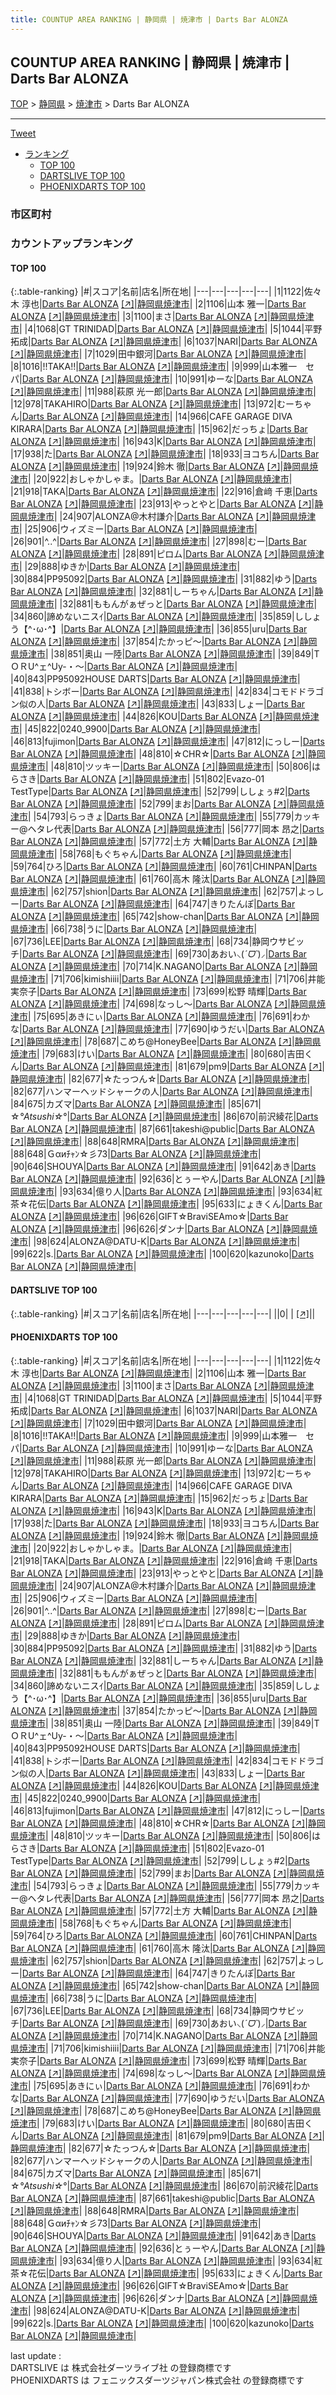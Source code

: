 ```yaml
---
title: COUNTUP AREA RANKING | 静岡県 | 焼津市 | Darts Bar ALONZA
---
```

## COUNTUP AREA RANKING | 静岡県 | 焼津市 | Darts Bar ALONZA

[TOP](/darts/rank/) > [静岡県](/darts/rank/静岡県/) > [焼津市](/darts/rank/静岡県/焼津市/) > Darts Bar ALONZA

___

<a href="https://twitter.com/share?ref_src=twsrc%5Etfw" data-text="COUNTUP AREA RANKING | 静岡県焼津市Darts Bar ALONZA" class="twitter-share-button" data-hashtags="DARTSLIVE,PHOENIXDARTS,darts,ダーツ" data-show-count="false">Tweet</a>

* [ランキング](#カウントアップランキング)
    * [TOP 100](#top-100)
    * [DARTSLIVE TOP 100](#dartslive-top-100)
    * [PHOENIXDARTS TOP 100](#phoenixdarts-top-100)

### 市区町村

<ul>

</ul>

### カウントアップランキング

#### TOP 100



{:.table-ranking}
|#|スコア|名前|店名|所在地|
|---|---|---|---|---|
|1|1122|<span class="rank-name-pd"><span class="pro-icon-pd"></span>佐々木 淳也</span>|<a href="/darts/rank/shops/9290.html">Darts Bar ALONZA</a> <a href="https://vs.phoenixdarts.com/jp/shop/shopDetailInfo/s_9290?s_seq=9290">[↗]</a>|<a href="/darts/rank/静岡県/焼津市">静岡県焼津市</a>|
|2|1106|<span class="rank-name-pd">山本 雅一</span>|<a href="/darts/rank/shops/9290.html">Darts Bar ALONZA</a> <a href="https://vs.phoenixdarts.com/jp/shop/shopDetailInfo/s_9290?s_seq=9290">[↗]</a>|<a href="/darts/rank/静岡県/焼津市">静岡県焼津市</a>|
|3|1100|<span class="rank-name-pd">まさ</span>|<a href="/darts/rank/shops/9290.html">Darts Bar ALONZA</a> <a href="https://vs.phoenixdarts.com/jp/shop/shopDetailInfo/s_9290?s_seq=9290">[↗]</a>|<a href="/darts/rank/静岡県/焼津市">静岡県焼津市</a>|
|4|1068|<span class="rank-name-pd">GT TRINIDAD</span>|<a href="/darts/rank/shops/9290.html">Darts Bar ALONZA</a> <a href="https://vs.phoenixdarts.com/jp/shop/shopDetailInfo/s_9290?s_seq=9290">[↗]</a>|<a href="/darts/rank/静岡県/焼津市">静岡県焼津市</a>|
|5|1044|<span class="rank-name-pd"><span class="pro-icon-pd"></span>平野 拓成</span>|<a href="/darts/rank/shops/9290.html">Darts Bar ALONZA</a> <a href="https://vs.phoenixdarts.com/jp/shop/shopDetailInfo/s_9290?s_seq=9290">[↗]</a>|<a href="/darts/rank/静岡県/焼津市">静岡県焼津市</a>|
|6|1037|<span class="rank-name-pd">NARI</span>|<a href="/darts/rank/shops/9290.html">Darts Bar ALONZA</a> <a href="https://vs.phoenixdarts.com/jp/shop/shopDetailInfo/s_9290?s_seq=9290">[↗]</a>|<a href="/darts/rank/静岡県/焼津市">静岡県焼津市</a>|
|7|1029|<span class="rank-name-pd">田中銀河</span>|<a href="/darts/rank/shops/9290.html">Darts Bar ALONZA</a> <a href="https://vs.phoenixdarts.com/jp/shop/shopDetailInfo/s_9290?s_seq=9290">[↗]</a>|<a href="/darts/rank/静岡県/焼津市">静岡県焼津市</a>|
|8|1016|<span class="rank-name-pd">!!TAKA!!</span>|<a href="/darts/rank/shops/9290.html">Darts Bar ALONZA</a> <a href="https://vs.phoenixdarts.com/jp/shop/shopDetailInfo/s_9290?s_seq=9290">[↗]</a>|<a href="/darts/rank/静岡県/焼津市">静岡県焼津市</a>|
|9|999|<span class="rank-name-pd">山本雅一　セパ</span>|<a href="/darts/rank/shops/9290.html">Darts Bar ALONZA</a> <a href="https://vs.phoenixdarts.com/jp/shop/shopDetailInfo/s_9290?s_seq=9290">[↗]</a>|<a href="/darts/rank/静岡県/焼津市">静岡県焼津市</a>|
|10|991|<span class="rank-name-pd">ゆーな</span>|<a href="/darts/rank/shops/9290.html">Darts Bar ALONZA</a> <a href="https://vs.phoenixdarts.com/jp/shop/shopDetailInfo/s_9290?s_seq=9290">[↗]</a>|<a href="/darts/rank/静岡県/焼津市">静岡県焼津市</a>|
|11|988|<span class="rank-name-pd"><span class="pro-icon-pd"></span>萩原 光一郎</span>|<a href="/darts/rank/shops/9290.html">Darts Bar ALONZA</a> <a href="https://vs.phoenixdarts.com/jp/shop/shopDetailInfo/s_9290?s_seq=9290">[↗]</a>|<a href="/darts/rank/静岡県/焼津市">静岡県焼津市</a>|
|12|978|<span class="rank-name-pd">TAKAHIRO</span>|<a href="/darts/rank/shops/9290.html">Darts Bar ALONZA</a> <a href="https://vs.phoenixdarts.com/jp/shop/shopDetailInfo/s_9290?s_seq=9290">[↗]</a>|<a href="/darts/rank/静岡県/焼津市">静岡県焼津市</a>|
|13|972|<span class="rank-name-pd">むーちゃん</span>|<a href="/darts/rank/shops/9290.html">Darts Bar ALONZA</a> <a href="https://vs.phoenixdarts.com/jp/shop/shopDetailInfo/s_9290?s_seq=9290">[↗]</a>|<a href="/darts/rank/静岡県/焼津市">静岡県焼津市</a>|
|14|966|<span class="rank-name-pd">CAFE GARAGE DIVA KIRARA</span>|<a href="/darts/rank/shops/9290.html">Darts Bar ALONZA</a> <a href="https://vs.phoenixdarts.com/jp/shop/shopDetailInfo/s_9290?s_seq=9290">[↗]</a>|<a href="/darts/rank/静岡県/焼津市">静岡県焼津市</a>|
|15|962|<span class="rank-name-pd">だっちょ</span>|<a href="/darts/rank/shops/9290.html">Darts Bar ALONZA</a> <a href="https://vs.phoenixdarts.com/jp/shop/shopDetailInfo/s_9290?s_seq=9290">[↗]</a>|<a href="/darts/rank/静岡県/焼津市">静岡県焼津市</a>|
|16|943|<span class="rank-name-pd">K</span>|<a href="/darts/rank/shops/9290.html">Darts Bar ALONZA</a> <a href="https://vs.phoenixdarts.com/jp/shop/shopDetailInfo/s_9290?s_seq=9290">[↗]</a>|<a href="/darts/rank/静岡県/焼津市">静岡県焼津市</a>|
|17|938|<span class="rank-name-pd">た</span>|<a href="/darts/rank/shops/9290.html">Darts Bar ALONZA</a> <a href="https://vs.phoenixdarts.com/jp/shop/shopDetailInfo/s_9290?s_seq=9290">[↗]</a>|<a href="/darts/rank/静岡県/焼津市">静岡県焼津市</a>|
|18|933|<span class="rank-name-pd">ヨコちん</span>|<a href="/darts/rank/shops/9290.html">Darts Bar ALONZA</a> <a href="https://vs.phoenixdarts.com/jp/shop/shopDetailInfo/s_9290?s_seq=9290">[↗]</a>|<a href="/darts/rank/静岡県/焼津市">静岡県焼津市</a>|
|19|924|<span class="rank-name-pd">鈴木 徹</span>|<a href="/darts/rank/shops/9290.html">Darts Bar ALONZA</a> <a href="https://vs.phoenixdarts.com/jp/shop/shopDetailInfo/s_9290?s_seq=9290">[↗]</a>|<a href="/darts/rank/静岡県/焼津市">静岡県焼津市</a>|
|20|922|<span class="rank-name-pd">おしゃかしゃま。</span>|<a href="/darts/rank/shops/9290.html">Darts Bar ALONZA</a> <a href="https://vs.phoenixdarts.com/jp/shop/shopDetailInfo/s_9290?s_seq=9290">[↗]</a>|<a href="/darts/rank/静岡県/焼津市">静岡県焼津市</a>|
|21|918|<span class="rank-name-pd">TAKA</span>|<a href="/darts/rank/shops/9290.html">Darts Bar ALONZA</a> <a href="https://vs.phoenixdarts.com/jp/shop/shopDetailInfo/s_9290?s_seq=9290">[↗]</a>|<a href="/darts/rank/静岡県/焼津市">静岡県焼津市</a>|
|22|916|<span class="rank-name-pd">倉﨑 千恵</span>|<a href="/darts/rank/shops/9290.html">Darts Bar ALONZA</a> <a href="https://vs.phoenixdarts.com/jp/shop/shopDetailInfo/s_9290?s_seq=9290">[↗]</a>|<a href="/darts/rank/静岡県/焼津市">静岡県焼津市</a>|
|23|913|<span class="rank-name-pd">やっとやと</span>|<a href="/darts/rank/shops/9290.html">Darts Bar ALONZA</a> <a href="https://vs.phoenixdarts.com/jp/shop/shopDetailInfo/s_9290?s_seq=9290">[↗]</a>|<a href="/darts/rank/静岡県/焼津市">静岡県焼津市</a>|
|24|907|<span class="rank-name-pd">ALONZA@木村謙介</span>|<a href="/darts/rank/shops/9290.html">Darts Bar ALONZA</a> <a href="https://vs.phoenixdarts.com/jp/shop/shopDetailInfo/s_9290?s_seq=9290">[↗]</a>|<a href="/darts/rank/静岡県/焼津市">静岡県焼津市</a>|
|25|906|<span class="rank-name-pd">ウィズミー</span>|<a href="/darts/rank/shops/9290.html">Darts Bar ALONZA</a> <a href="https://vs.phoenixdarts.com/jp/shop/shopDetailInfo/s_9290?s_seq=9290">[↗]</a>|<a href="/darts/rank/静岡県/焼津市">静岡県焼津市</a>|
|26|901|<span class="rank-name-pd">^..^</span>|<a href="/darts/rank/shops/9290.html">Darts Bar ALONZA</a> <a href="https://vs.phoenixdarts.com/jp/shop/shopDetailInfo/s_9290?s_seq=9290">[↗]</a>|<a href="/darts/rank/静岡県/焼津市">静岡県焼津市</a>|
|27|898|<span class="rank-name-pd">むー</span>|<a href="/darts/rank/shops/9290.html">Darts Bar ALONZA</a> <a href="https://vs.phoenixdarts.com/jp/shop/shopDetailInfo/s_9290?s_seq=9290">[↗]</a>|<a href="/darts/rank/静岡県/焼津市">静岡県焼津市</a>|
|28|891|<span class="rank-name-pd">ピロム</span>|<a href="/darts/rank/shops/9290.html">Darts Bar ALONZA</a> <a href="https://vs.phoenixdarts.com/jp/shop/shopDetailInfo/s_9290?s_seq=9290">[↗]</a>|<a href="/darts/rank/静岡県/焼津市">静岡県焼津市</a>|
|29|888|<span class="rank-name-pd">ゆきか</span>|<a href="/darts/rank/shops/9290.html">Darts Bar ALONZA</a> <a href="https://vs.phoenixdarts.com/jp/shop/shopDetailInfo/s_9290?s_seq=9290">[↗]</a>|<a href="/darts/rank/静岡県/焼津市">静岡県焼津市</a>|
|30|884|<span class="rank-name-pd">PP95092</span>|<a href="/darts/rank/shops/9290.html">Darts Bar ALONZA</a> <a href="https://vs.phoenixdarts.com/jp/shop/shopDetailInfo/s_9290?s_seq=9290">[↗]</a>|<a href="/darts/rank/静岡県/焼津市">静岡県焼津市</a>|
|31|882|<span class="rank-name-pd">ゆう</span>|<a href="/darts/rank/shops/9290.html">Darts Bar ALONZA</a> <a href="https://vs.phoenixdarts.com/jp/shop/shopDetailInfo/s_9290?s_seq=9290">[↗]</a>|<a href="/darts/rank/静岡県/焼津市">静岡県焼津市</a>|
|32|881|<span class="rank-name-pd">しーちゃん</span>|<a href="/darts/rank/shops/9290.html">Darts Bar ALONZA</a> <a href="https://vs.phoenixdarts.com/jp/shop/shopDetailInfo/s_9290?s_seq=9290">[↗]</a>|<a href="/darts/rank/静岡県/焼津市">静岡県焼津市</a>|
|32|881|<span class="rank-name-pd">ももんがぁぜっと</span>|<a href="/darts/rank/shops/9290.html">Darts Bar ALONZA</a> <a href="https://vs.phoenixdarts.com/jp/shop/shopDetailInfo/s_9290?s_seq=9290">[↗]</a>|<a href="/darts/rank/静岡県/焼津市">静岡県焼津市</a>|
|34|860|<span class="rank-name-pd">諦めないニスｲ</span>|<a href="/darts/rank/shops/9290.html">Darts Bar ALONZA</a> <a href="https://vs.phoenixdarts.com/jp/shop/shopDetailInfo/s_9290?s_seq=9290">[↗]</a>|<a href="/darts/rank/静岡県/焼津市">静岡県焼津市</a>|
|35|859|<span class="rank-name-pd">ししょう【^･ω･^】</span>|<a href="/darts/rank/shops/9290.html">Darts Bar ALONZA</a> <a href="https://vs.phoenixdarts.com/jp/shop/shopDetailInfo/s_9290?s_seq=9290">[↗]</a>|<a href="/darts/rank/静岡県/焼津市">静岡県焼津市</a>|
|36|855|<span class="rank-name-pd">uru</span>|<a href="/darts/rank/shops/9290.html">Darts Bar ALONZA</a> <a href="https://vs.phoenixdarts.com/jp/shop/shopDetailInfo/s_9290?s_seq=9290">[↗]</a>|<a href="/darts/rank/静岡県/焼津市">静岡県焼津市</a>|
|37|854|<span class="rank-name-pd">たかっピ～</span>|<a href="/darts/rank/shops/9290.html">Darts Bar ALONZA</a> <a href="https://vs.phoenixdarts.com/jp/shop/shopDetailInfo/s_9290?s_seq=9290">[↗]</a>|<a href="/darts/rank/静岡県/焼津市">静岡県焼津市</a>|
|38|851|<span class="rank-name-pd"><span class="pro-icon-pd"></span>奥山 一陸</span>|<a href="/darts/rank/shops/9290.html">Darts Bar ALONZA</a> <a href="https://vs.phoenixdarts.com/jp/shop/shopDetailInfo/s_9290?s_seq=9290">[↗]</a>|<a href="/darts/rank/静岡県/焼津市">静岡県焼津市</a>|
|39|849|<span class="rank-name-pd">TＯＲU^ェ^Uy-・〜</span>|<a href="/darts/rank/shops/9290.html">Darts Bar ALONZA</a> <a href="https://vs.phoenixdarts.com/jp/shop/shopDetailInfo/s_9290?s_seq=9290">[↗]</a>|<a href="/darts/rank/静岡県/焼津市">静岡県焼津市</a>|
|40|843|<span class="rank-name-pd">PP95092HOUSE DARTS</span>|<a href="/darts/rank/shops/9290.html">Darts Bar ALONZA</a> <a href="https://vs.phoenixdarts.com/jp/shop/shopDetailInfo/s_9290?s_seq=9290">[↗]</a>|<a href="/darts/rank/静岡県/焼津市">静岡県焼津市</a>|
|41|838|<span class="rank-name-pd">トシボー</span>|<a href="/darts/rank/shops/9290.html">Darts Bar ALONZA</a> <a href="https://vs.phoenixdarts.com/jp/shop/shopDetailInfo/s_9290?s_seq=9290">[↗]</a>|<a href="/darts/rank/静岡県/焼津市">静岡県焼津市</a>|
|42|834|<span class="rank-name-pd">コモドドラゴン似の人</span>|<a href="/darts/rank/shops/9290.html">Darts Bar ALONZA</a> <a href="https://vs.phoenixdarts.com/jp/shop/shopDetailInfo/s_9290?s_seq=9290">[↗]</a>|<a href="/darts/rank/静岡県/焼津市">静岡県焼津市</a>|
|43|833|<span class="rank-name-pd">しょー</span>|<a href="/darts/rank/shops/9290.html">Darts Bar ALONZA</a> <a href="https://vs.phoenixdarts.com/jp/shop/shopDetailInfo/s_9290?s_seq=9290">[↗]</a>|<a href="/darts/rank/静岡県/焼津市">静岡県焼津市</a>|
|44|826|<span class="rank-name-pd">KOU</span>|<a href="/darts/rank/shops/9290.html">Darts Bar ALONZA</a> <a href="https://vs.phoenixdarts.com/jp/shop/shopDetailInfo/s_9290?s_seq=9290">[↗]</a>|<a href="/darts/rank/静岡県/焼津市">静岡県焼津市</a>|
|45|822|<span class="rank-name-pd">0240_9900</span>|<a href="/darts/rank/shops/9290.html">Darts Bar ALONZA</a> <a href="https://vs.phoenixdarts.com/jp/shop/shopDetailInfo/s_9290?s_seq=9290">[↗]</a>|<a href="/darts/rank/静岡県/焼津市">静岡県焼津市</a>|
|46|813|<span class="rank-name-pd">fujimon</span>|<a href="/darts/rank/shops/9290.html">Darts Bar ALONZA</a> <a href="https://vs.phoenixdarts.com/jp/shop/shopDetailInfo/s_9290?s_seq=9290">[↗]</a>|<a href="/darts/rank/静岡県/焼津市">静岡県焼津市</a>|
|47|812|<span class="rank-name-pd">にっしー</span>|<a href="/darts/rank/shops/9290.html">Darts Bar ALONZA</a> <a href="https://vs.phoenixdarts.com/jp/shop/shopDetailInfo/s_9290?s_seq=9290">[↗]</a>|<a href="/darts/rank/静岡県/焼津市">静岡県焼津市</a>|
|48|810|<span class="rank-name-pd">☆CHR☆</span>|<a href="/darts/rank/shops/9290.html">Darts Bar ALONZA</a> <a href="https://vs.phoenixdarts.com/jp/shop/shopDetailInfo/s_9290?s_seq=9290">[↗]</a>|<a href="/darts/rank/静岡県/焼津市">静岡県焼津市</a>|
|48|810|<span class="rank-name-pd">ツッキー</span>|<a href="/darts/rank/shops/9290.html">Darts Bar ALONZA</a> <a href="https://vs.phoenixdarts.com/jp/shop/shopDetailInfo/s_9290?s_seq=9290">[↗]</a>|<a href="/darts/rank/静岡県/焼津市">静岡県焼津市</a>|
|50|806|<span class="rank-name-pd">はらさき</span>|<a href="/darts/rank/shops/9290.html">Darts Bar ALONZA</a> <a href="https://vs.phoenixdarts.com/jp/shop/shopDetailInfo/s_9290?s_seq=9290">[↗]</a>|<a href="/darts/rank/静岡県/焼津市">静岡県焼津市</a>|
|51|802|<span class="rank-name-pd">Evazo-01 TestType</span>|<a href="/darts/rank/shops/9290.html">Darts Bar ALONZA</a> <a href="https://vs.phoenixdarts.com/jp/shop/shopDetailInfo/s_9290?s_seq=9290">[↗]</a>|<a href="/darts/rank/静岡県/焼津市">静岡県焼津市</a>|
|52|799|<span class="rank-name-pd">ししょぅ#2</span>|<a href="/darts/rank/shops/9290.html">Darts Bar ALONZA</a> <a href="https://vs.phoenixdarts.com/jp/shop/shopDetailInfo/s_9290?s_seq=9290">[↗]</a>|<a href="/darts/rank/静岡県/焼津市">静岡県焼津市</a>|
|52|799|<span class="rank-name-pd">まお</span>|<a href="/darts/rank/shops/9290.html">Darts Bar ALONZA</a> <a href="https://vs.phoenixdarts.com/jp/shop/shopDetailInfo/s_9290?s_seq=9290">[↗]</a>|<a href="/darts/rank/静岡県/焼津市">静岡県焼津市</a>|
|54|793|<span class="rank-name-pd">らっきょ</span>|<a href="/darts/rank/shops/9290.html">Darts Bar ALONZA</a> <a href="https://vs.phoenixdarts.com/jp/shop/shopDetailInfo/s_9290?s_seq=9290">[↗]</a>|<a href="/darts/rank/静岡県/焼津市">静岡県焼津市</a>|
|55|779|<span class="rank-name-pd">カッキー@ヘタレ代表</span>|<a href="/darts/rank/shops/9290.html">Darts Bar ALONZA</a> <a href="https://vs.phoenixdarts.com/jp/shop/shopDetailInfo/s_9290?s_seq=9290">[↗]</a>|<a href="/darts/rank/静岡県/焼津市">静岡県焼津市</a>|
|56|777|<span class="rank-name-pd">岡本 昂之</span>|<a href="/darts/rank/shops/9290.html">Darts Bar ALONZA</a> <a href="https://vs.phoenixdarts.com/jp/shop/shopDetailInfo/s_9290?s_seq=9290">[↗]</a>|<a href="/darts/rank/静岡県/焼津市">静岡県焼津市</a>|
|57|772|<span class="rank-name-pd"><span class="pro-icon-pd"></span>土方 大輔</span>|<a href="/darts/rank/shops/9290.html">Darts Bar ALONZA</a> <a href="https://vs.phoenixdarts.com/jp/shop/shopDetailInfo/s_9290?s_seq=9290">[↗]</a>|<a href="/darts/rank/静岡県/焼津市">静岡県焼津市</a>|
|58|768|<span class="rank-name-pd">もぐちゃん</span>|<a href="/darts/rank/shops/9290.html">Darts Bar ALONZA</a> <a href="https://vs.phoenixdarts.com/jp/shop/shopDetailInfo/s_9290?s_seq=9290">[↗]</a>|<a href="/darts/rank/静岡県/焼津市">静岡県焼津市</a>|
|59|764|<span class="rank-name-pd">ひろ</span>|<a href="/darts/rank/shops/9290.html">Darts Bar ALONZA</a> <a href="https://vs.phoenixdarts.com/jp/shop/shopDetailInfo/s_9290?s_seq=9290">[↗]</a>|<a href="/darts/rank/静岡県/焼津市">静岡県焼津市</a>|
|60|761|<span class="rank-name-pd">CHINPAN</span>|<a href="/darts/rank/shops/9290.html">Darts Bar ALONZA</a> <a href="https://vs.phoenixdarts.com/jp/shop/shopDetailInfo/s_9290?s_seq=9290">[↗]</a>|<a href="/darts/rank/静岡県/焼津市">静岡県焼津市</a>|
|61|760|<span class="rank-name-pd"><span class="pro-icon-pd"></span>高木 隆汰</span>|<a href="/darts/rank/shops/9290.html">Darts Bar ALONZA</a> <a href="https://vs.phoenixdarts.com/jp/shop/shopDetailInfo/s_9290?s_seq=9290">[↗]</a>|<a href="/darts/rank/静岡県/焼津市">静岡県焼津市</a>|
|62|757|<span class="rank-name-pd">shion</span>|<a href="/darts/rank/shops/9290.html">Darts Bar ALONZA</a> <a href="https://vs.phoenixdarts.com/jp/shop/shopDetailInfo/s_9290?s_seq=9290">[↗]</a>|<a href="/darts/rank/静岡県/焼津市">静岡県焼津市</a>|
|62|757|<span class="rank-name-pd">よっしー</span>|<a href="/darts/rank/shops/9290.html">Darts Bar ALONZA</a> <a href="https://vs.phoenixdarts.com/jp/shop/shopDetailInfo/s_9290?s_seq=9290">[↗]</a>|<a href="/darts/rank/静岡県/焼津市">静岡県焼津市</a>|
|64|747|<span class="rank-name-pd">きりたんぽ</span>|<a href="/darts/rank/shops/9290.html">Darts Bar ALONZA</a> <a href="https://vs.phoenixdarts.com/jp/shop/shopDetailInfo/s_9290?s_seq=9290">[↗]</a>|<a href="/darts/rank/静岡県/焼津市">静岡県焼津市</a>|
|65|742|<span class="rank-name-pd">show-chan</span>|<a href="/darts/rank/shops/9290.html">Darts Bar ALONZA</a> <a href="https://vs.phoenixdarts.com/jp/shop/shopDetailInfo/s_9290?s_seq=9290">[↗]</a>|<a href="/darts/rank/静岡県/焼津市">静岡県焼津市</a>|
|66|738|<span class="rank-name-pd">うに</span>|<a href="/darts/rank/shops/9290.html">Darts Bar ALONZA</a> <a href="https://vs.phoenixdarts.com/jp/shop/shopDetailInfo/s_9290?s_seq=9290">[↗]</a>|<a href="/darts/rank/静岡県/焼津市">静岡県焼津市</a>|
|67|736|<span class="rank-name-pd">LEE</span>|<a href="/darts/rank/shops/9290.html">Darts Bar ALONZA</a> <a href="https://vs.phoenixdarts.com/jp/shop/shopDetailInfo/s_9290?s_seq=9290">[↗]</a>|<a href="/darts/rank/静岡県/焼津市">静岡県焼津市</a>|
|68|734|<span class="rank-name-pd">静岡ウサビッチ</span>|<a href="/darts/rank/shops/9290.html">Darts Bar ALONZA</a> <a href="https://vs.phoenixdarts.com/jp/shop/shopDetailInfo/s_9290?s_seq=9290">[↗]</a>|<a href="/darts/rank/静岡県/焼津市">静岡県焼津市</a>|
|69|730|<span class="rank-name-pd">あおい⸜(*ˊᗜˋ*)⸝</span>|<a href="/darts/rank/shops/9290.html">Darts Bar ALONZA</a> <a href="https://vs.phoenixdarts.com/jp/shop/shopDetailInfo/s_9290?s_seq=9290">[↗]</a>|<a href="/darts/rank/静岡県/焼津市">静岡県焼津市</a>|
|70|714|<span class="rank-name-pd">K.NAGANO</span>|<a href="/darts/rank/shops/9290.html">Darts Bar ALONZA</a> <a href="https://vs.phoenixdarts.com/jp/shop/shopDetailInfo/s_9290?s_seq=9290">[↗]</a>|<a href="/darts/rank/静岡県/焼津市">静岡県焼津市</a>|
|71|706|<span class="rank-name-pd">kimishiiii</span>|<a href="/darts/rank/shops/9290.html">Darts Bar ALONZA</a> <a href="https://vs.phoenixdarts.com/jp/shop/shopDetailInfo/s_9290?s_seq=9290">[↗]</a>|<a href="/darts/rank/静岡県/焼津市">静岡県焼津市</a>|
|71|706|<span class="rank-name-pd">井能 実奈子</span>|<a href="/darts/rank/shops/9290.html">Darts Bar ALONZA</a> <a href="https://vs.phoenixdarts.com/jp/shop/shopDetailInfo/s_9290?s_seq=9290">[↗]</a>|<a href="/darts/rank/静岡県/焼津市">静岡県焼津市</a>|
|73|699|<span class="rank-name-pd">松野 晴輝</span>|<a href="/darts/rank/shops/9290.html">Darts Bar ALONZA</a> <a href="https://vs.phoenixdarts.com/jp/shop/shopDetailInfo/s_9290?s_seq=9290">[↗]</a>|<a href="/darts/rank/静岡県/焼津市">静岡県焼津市</a>|
|74|698|<span class="rank-name-pd">なっし～</span>|<a href="/darts/rank/shops/9290.html">Darts Bar ALONZA</a> <a href="https://vs.phoenixdarts.com/jp/shop/shopDetailInfo/s_9290?s_seq=9290">[↗]</a>|<a href="/darts/rank/静岡県/焼津市">静岡県焼津市</a>|
|75|695|<span class="rank-name-pd">あきにぃ</span>|<a href="/darts/rank/shops/9290.html">Darts Bar ALONZA</a> <a href="https://vs.phoenixdarts.com/jp/shop/shopDetailInfo/s_9290?s_seq=9290">[↗]</a>|<a href="/darts/rank/静岡県/焼津市">静岡県焼津市</a>|
|76|691|<span class="rank-name-pd">わかな</span>|<a href="/darts/rank/shops/9290.html">Darts Bar ALONZA</a> <a href="https://vs.phoenixdarts.com/jp/shop/shopDetailInfo/s_9290?s_seq=9290">[↗]</a>|<a href="/darts/rank/静岡県/焼津市">静岡県焼津市</a>|
|77|690|<span class="rank-name-pd">ゆうだい</span>|<a href="/darts/rank/shops/9290.html">Darts Bar ALONZA</a> <a href="https://vs.phoenixdarts.com/jp/shop/shopDetailInfo/s_9290?s_seq=9290">[↗]</a>|<a href="/darts/rank/静岡県/焼津市">静岡県焼津市</a>|
|78|687|<span class="rank-name-pd">こめち@HoneyBee</span>|<a href="/darts/rank/shops/9290.html">Darts Bar ALONZA</a> <a href="https://vs.phoenixdarts.com/jp/shop/shopDetailInfo/s_9290?s_seq=9290">[↗]</a>|<a href="/darts/rank/静岡県/焼津市">静岡県焼津市</a>|
|79|683|<span class="rank-name-pd">けい</span>|<a href="/darts/rank/shops/9290.html">Darts Bar ALONZA</a> <a href="https://vs.phoenixdarts.com/jp/shop/shopDetailInfo/s_9290?s_seq=9290">[↗]</a>|<a href="/darts/rank/静岡県/焼津市">静岡県焼津市</a>|
|80|680|<span class="rank-name-pd">吉田くん</span>|<a href="/darts/rank/shops/9290.html">Darts Bar ALONZA</a> <a href="https://vs.phoenixdarts.com/jp/shop/shopDetailInfo/s_9290?s_seq=9290">[↗]</a>|<a href="/darts/rank/静岡県/焼津市">静岡県焼津市</a>|
|81|679|<span class="rank-name-pd">pm9</span>|<a href="/darts/rank/shops/9290.html">Darts Bar ALONZA</a> <a href="https://vs.phoenixdarts.com/jp/shop/shopDetailInfo/s_9290?s_seq=9290">[↗]</a>|<a href="/darts/rank/静岡県/焼津市">静岡県焼津市</a>|
|82|677|<span class="rank-name-pd">☆たっつん☆</span>|<a href="/darts/rank/shops/9290.html">Darts Bar ALONZA</a> <a href="https://vs.phoenixdarts.com/jp/shop/shopDetailInfo/s_9290?s_seq=9290">[↗]</a>|<a href="/darts/rank/静岡県/焼津市">静岡県焼津市</a>|
|82|677|<span class="rank-name-pd">ハンマーヘッドシャークの人</span>|<a href="/darts/rank/shops/9290.html">Darts Bar ALONZA</a> <a href="https://vs.phoenixdarts.com/jp/shop/shopDetailInfo/s_9290?s_seq=9290">[↗]</a>|<a href="/darts/rank/静岡県/焼津市">静岡県焼津市</a>|
|84|675|<span class="rank-name-pd">カズマ</span>|<a href="/darts/rank/shops/9290.html">Darts Bar ALONZA</a> <a href="https://vs.phoenixdarts.com/jp/shop/shopDetailInfo/s_9290?s_seq=9290">[↗]</a>|<a href="/darts/rank/静岡県/焼津市">静岡県焼津市</a>|
|85|671|<span class="rank-name-pd">☆*°Atsushi☆*°</span>|<a href="/darts/rank/shops/9290.html">Darts Bar ALONZA</a> <a href="https://vs.phoenixdarts.com/jp/shop/shopDetailInfo/s_9290?s_seq=9290">[↗]</a>|<a href="/darts/rank/静岡県/焼津市">静岡県焼津市</a>|
|86|670|<span class="rank-name-pd">前沢綾花</span>|<a href="/darts/rank/shops/9290.html">Darts Bar ALONZA</a> <a href="https://vs.phoenixdarts.com/jp/shop/shopDetailInfo/s_9290?s_seq=9290">[↗]</a>|<a href="/darts/rank/静岡県/焼津市">静岡県焼津市</a>|
|87|661|<span class="rank-name-pd">takeshi@public</span>|<a href="/darts/rank/shops/9290.html">Darts Bar ALONZA</a> <a href="https://vs.phoenixdarts.com/jp/shop/shopDetailInfo/s_9290?s_seq=9290">[↗]</a>|<a href="/darts/rank/静岡県/焼津市">静岡県焼津市</a>|
|88|648|<span class="rank-name-pd">RMRA</span>|<a href="/darts/rank/shops/9290.html">Darts Bar ALONZA</a> <a href="https://vs.phoenixdarts.com/jp/shop/shopDetailInfo/s_9290?s_seq=9290">[↗]</a>|<a href="/darts/rank/静岡県/焼津市">静岡県焼津市</a>|
|88|648|<span class="rank-name-pd">Ｇαиﾁｬﾝ☆彡73</span>|<a href="/darts/rank/shops/9290.html">Darts Bar ALONZA</a> <a href="https://vs.phoenixdarts.com/jp/shop/shopDetailInfo/s_9290?s_seq=9290">[↗]</a>|<a href="/darts/rank/静岡県/焼津市">静岡県焼津市</a>|
|90|646|<span class="rank-name-pd">SHOUYA</span>|<a href="/darts/rank/shops/9290.html">Darts Bar ALONZA</a> <a href="https://vs.phoenixdarts.com/jp/shop/shopDetailInfo/s_9290?s_seq=9290">[↗]</a>|<a href="/darts/rank/静岡県/焼津市">静岡県焼津市</a>|
|91|642|<span class="rank-name-pd">あき</span>|<a href="/darts/rank/shops/9290.html">Darts Bar ALONZA</a> <a href="https://vs.phoenixdarts.com/jp/shop/shopDetailInfo/s_9290?s_seq=9290">[↗]</a>|<a href="/darts/rank/静岡県/焼津市">静岡県焼津市</a>|
|92|636|<span class="rank-name-pd">とぅーやん</span>|<a href="/darts/rank/shops/9290.html">Darts Bar ALONZA</a> <a href="https://vs.phoenixdarts.com/jp/shop/shopDetailInfo/s_9290?s_seq=9290">[↗]</a>|<a href="/darts/rank/静岡県/焼津市">静岡県焼津市</a>|
|93|634|<span class="rank-name-pd">億り人</span>|<a href="/darts/rank/shops/9290.html">Darts Bar ALONZA</a> <a href="https://vs.phoenixdarts.com/jp/shop/shopDetailInfo/s_9290?s_seq=9290">[↗]</a>|<a href="/darts/rank/静岡県/焼津市">静岡県焼津市</a>|
|93|634|<span class="rank-name-pd">紅茶☆花伝</span>|<a href="/darts/rank/shops/9290.html">Darts Bar ALONZA</a> <a href="https://vs.phoenixdarts.com/jp/shop/shopDetailInfo/s_9290?s_seq=9290">[↗]</a>|<a href="/darts/rank/静岡県/焼津市">静岡県焼津市</a>|
|95|633|<span class="rank-name-pd">にょきくん</span>|<a href="/darts/rank/shops/9290.html">Darts Bar ALONZA</a> <a href="https://vs.phoenixdarts.com/jp/shop/shopDetailInfo/s_9290?s_seq=9290">[↗]</a>|<a href="/darts/rank/静岡県/焼津市">静岡県焼津市</a>|
|96|626|<span class="rank-name-pd">GIFT☆BraviSEAmo☆</span>|<a href="/darts/rank/shops/9290.html">Darts Bar ALONZA</a> <a href="https://vs.phoenixdarts.com/jp/shop/shopDetailInfo/s_9290?s_seq=9290">[↗]</a>|<a href="/darts/rank/静岡県/焼津市">静岡県焼津市</a>|
|96|626|<span class="rank-name-pd">ダンナ</span>|<a href="/darts/rank/shops/9290.html">Darts Bar ALONZA</a> <a href="https://vs.phoenixdarts.com/jp/shop/shopDetailInfo/s_9290?s_seq=9290">[↗]</a>|<a href="/darts/rank/静岡県/焼津市">静岡県焼津市</a>|
|98|624|<span class="rank-name-pd">ALONZA@DATU-K</span>|<a href="/darts/rank/shops/9290.html">Darts Bar ALONZA</a> <a href="https://vs.phoenixdarts.com/jp/shop/shopDetailInfo/s_9290?s_seq=9290">[↗]</a>|<a href="/darts/rank/静岡県/焼津市">静岡県焼津市</a>|
|99|622|<span class="rank-name-pd">s.</span>|<a href="/darts/rank/shops/9290.html">Darts Bar ALONZA</a> <a href="https://vs.phoenixdarts.com/jp/shop/shopDetailInfo/s_9290?s_seq=9290">[↗]</a>|<a href="/darts/rank/静岡県/焼津市">静岡県焼津市</a>|
|100|620|<span class="rank-name-pd">kazunoko</span>|<a href="/darts/rank/shops/9290.html">Darts Bar ALONZA</a> <a href="https://vs.phoenixdarts.com/jp/shop/shopDetailInfo/s_9290?s_seq=9290">[↗]</a>|<a href="/darts/rank/静岡県/焼津市">静岡県焼津市</a>|


#### DARTSLIVE TOP 100



{:.table-ranking}
|#|スコア|名前|店名|所在地|
|---|---|---|---|---|
||0|<span class="rank-name-dl"> </span>|<a href="/darts/rank/shops/.html"></a> <a href="">[↗]</a>|<a href="/darts/rank//"></a>|


#### PHOENIXDARTS TOP 100



{:.table-ranking}
|#|スコア|名前|店名|所在地|
|---|---|---|---|---|
|1|1122|<span class="rank-name-pd"><span class="pro-icon-pd"></span>佐々木 淳也</span>|<a href="/darts/rank/shops/9290.html">Darts Bar ALONZA</a> <a href="https://vs.phoenixdarts.com/jp/shop/shopDetailInfo/s_9290?s_seq=9290">[↗]</a>|<a href="/darts/rank/静岡県/焼津市">静岡県焼津市</a>|
|2|1106|<span class="rank-name-pd">山本 雅一</span>|<a href="/darts/rank/shops/9290.html">Darts Bar ALONZA</a> <a href="https://vs.phoenixdarts.com/jp/shop/shopDetailInfo/s_9290?s_seq=9290">[↗]</a>|<a href="/darts/rank/静岡県/焼津市">静岡県焼津市</a>|
|3|1100|<span class="rank-name-pd">まさ</span>|<a href="/darts/rank/shops/9290.html">Darts Bar ALONZA</a> <a href="https://vs.phoenixdarts.com/jp/shop/shopDetailInfo/s_9290?s_seq=9290">[↗]</a>|<a href="/darts/rank/静岡県/焼津市">静岡県焼津市</a>|
|4|1068|<span class="rank-name-pd">GT TRINIDAD</span>|<a href="/darts/rank/shops/9290.html">Darts Bar ALONZA</a> <a href="https://vs.phoenixdarts.com/jp/shop/shopDetailInfo/s_9290?s_seq=9290">[↗]</a>|<a href="/darts/rank/静岡県/焼津市">静岡県焼津市</a>|
|5|1044|<span class="rank-name-pd"><span class="pro-icon-pd"></span>平野 拓成</span>|<a href="/darts/rank/shops/9290.html">Darts Bar ALONZA</a> <a href="https://vs.phoenixdarts.com/jp/shop/shopDetailInfo/s_9290?s_seq=9290">[↗]</a>|<a href="/darts/rank/静岡県/焼津市">静岡県焼津市</a>|
|6|1037|<span class="rank-name-pd">NARI</span>|<a href="/darts/rank/shops/9290.html">Darts Bar ALONZA</a> <a href="https://vs.phoenixdarts.com/jp/shop/shopDetailInfo/s_9290?s_seq=9290">[↗]</a>|<a href="/darts/rank/静岡県/焼津市">静岡県焼津市</a>|
|7|1029|<span class="rank-name-pd">田中銀河</span>|<a href="/darts/rank/shops/9290.html">Darts Bar ALONZA</a> <a href="https://vs.phoenixdarts.com/jp/shop/shopDetailInfo/s_9290?s_seq=9290">[↗]</a>|<a href="/darts/rank/静岡県/焼津市">静岡県焼津市</a>|
|8|1016|<span class="rank-name-pd">!!TAKA!!</span>|<a href="/darts/rank/shops/9290.html">Darts Bar ALONZA</a> <a href="https://vs.phoenixdarts.com/jp/shop/shopDetailInfo/s_9290?s_seq=9290">[↗]</a>|<a href="/darts/rank/静岡県/焼津市">静岡県焼津市</a>|
|9|999|<span class="rank-name-pd">山本雅一　セパ</span>|<a href="/darts/rank/shops/9290.html">Darts Bar ALONZA</a> <a href="https://vs.phoenixdarts.com/jp/shop/shopDetailInfo/s_9290?s_seq=9290">[↗]</a>|<a href="/darts/rank/静岡県/焼津市">静岡県焼津市</a>|
|10|991|<span class="rank-name-pd">ゆーな</span>|<a href="/darts/rank/shops/9290.html">Darts Bar ALONZA</a> <a href="https://vs.phoenixdarts.com/jp/shop/shopDetailInfo/s_9290?s_seq=9290">[↗]</a>|<a href="/darts/rank/静岡県/焼津市">静岡県焼津市</a>|
|11|988|<span class="rank-name-pd"><span class="pro-icon-pd"></span>萩原 光一郎</span>|<a href="/darts/rank/shops/9290.html">Darts Bar ALONZA</a> <a href="https://vs.phoenixdarts.com/jp/shop/shopDetailInfo/s_9290?s_seq=9290">[↗]</a>|<a href="/darts/rank/静岡県/焼津市">静岡県焼津市</a>|
|12|978|<span class="rank-name-pd">TAKAHIRO</span>|<a href="/darts/rank/shops/9290.html">Darts Bar ALONZA</a> <a href="https://vs.phoenixdarts.com/jp/shop/shopDetailInfo/s_9290?s_seq=9290">[↗]</a>|<a href="/darts/rank/静岡県/焼津市">静岡県焼津市</a>|
|13|972|<span class="rank-name-pd">むーちゃん</span>|<a href="/darts/rank/shops/9290.html">Darts Bar ALONZA</a> <a href="https://vs.phoenixdarts.com/jp/shop/shopDetailInfo/s_9290?s_seq=9290">[↗]</a>|<a href="/darts/rank/静岡県/焼津市">静岡県焼津市</a>|
|14|966|<span class="rank-name-pd">CAFE GARAGE DIVA KIRARA</span>|<a href="/darts/rank/shops/9290.html">Darts Bar ALONZA</a> <a href="https://vs.phoenixdarts.com/jp/shop/shopDetailInfo/s_9290?s_seq=9290">[↗]</a>|<a href="/darts/rank/静岡県/焼津市">静岡県焼津市</a>|
|15|962|<span class="rank-name-pd">だっちょ</span>|<a href="/darts/rank/shops/9290.html">Darts Bar ALONZA</a> <a href="https://vs.phoenixdarts.com/jp/shop/shopDetailInfo/s_9290?s_seq=9290">[↗]</a>|<a href="/darts/rank/静岡県/焼津市">静岡県焼津市</a>|
|16|943|<span class="rank-name-pd">K</span>|<a href="/darts/rank/shops/9290.html">Darts Bar ALONZA</a> <a href="https://vs.phoenixdarts.com/jp/shop/shopDetailInfo/s_9290?s_seq=9290">[↗]</a>|<a href="/darts/rank/静岡県/焼津市">静岡県焼津市</a>|
|17|938|<span class="rank-name-pd">た</span>|<a href="/darts/rank/shops/9290.html">Darts Bar ALONZA</a> <a href="https://vs.phoenixdarts.com/jp/shop/shopDetailInfo/s_9290?s_seq=9290">[↗]</a>|<a href="/darts/rank/静岡県/焼津市">静岡県焼津市</a>|
|18|933|<span class="rank-name-pd">ヨコちん</span>|<a href="/darts/rank/shops/9290.html">Darts Bar ALONZA</a> <a href="https://vs.phoenixdarts.com/jp/shop/shopDetailInfo/s_9290?s_seq=9290">[↗]</a>|<a href="/darts/rank/静岡県/焼津市">静岡県焼津市</a>|
|19|924|<span class="rank-name-pd">鈴木 徹</span>|<a href="/darts/rank/shops/9290.html">Darts Bar ALONZA</a> <a href="https://vs.phoenixdarts.com/jp/shop/shopDetailInfo/s_9290?s_seq=9290">[↗]</a>|<a href="/darts/rank/静岡県/焼津市">静岡県焼津市</a>|
|20|922|<span class="rank-name-pd">おしゃかしゃま。</span>|<a href="/darts/rank/shops/9290.html">Darts Bar ALONZA</a> <a href="https://vs.phoenixdarts.com/jp/shop/shopDetailInfo/s_9290?s_seq=9290">[↗]</a>|<a href="/darts/rank/静岡県/焼津市">静岡県焼津市</a>|
|21|918|<span class="rank-name-pd">TAKA</span>|<a href="/darts/rank/shops/9290.html">Darts Bar ALONZA</a> <a href="https://vs.phoenixdarts.com/jp/shop/shopDetailInfo/s_9290?s_seq=9290">[↗]</a>|<a href="/darts/rank/静岡県/焼津市">静岡県焼津市</a>|
|22|916|<span class="rank-name-pd">倉﨑 千恵</span>|<a href="/darts/rank/shops/9290.html">Darts Bar ALONZA</a> <a href="https://vs.phoenixdarts.com/jp/shop/shopDetailInfo/s_9290?s_seq=9290">[↗]</a>|<a href="/darts/rank/静岡県/焼津市">静岡県焼津市</a>|
|23|913|<span class="rank-name-pd">やっとやと</span>|<a href="/darts/rank/shops/9290.html">Darts Bar ALONZA</a> <a href="https://vs.phoenixdarts.com/jp/shop/shopDetailInfo/s_9290?s_seq=9290">[↗]</a>|<a href="/darts/rank/静岡県/焼津市">静岡県焼津市</a>|
|24|907|<span class="rank-name-pd">ALONZA@木村謙介</span>|<a href="/darts/rank/shops/9290.html">Darts Bar ALONZA</a> <a href="https://vs.phoenixdarts.com/jp/shop/shopDetailInfo/s_9290?s_seq=9290">[↗]</a>|<a href="/darts/rank/静岡県/焼津市">静岡県焼津市</a>|
|25|906|<span class="rank-name-pd">ウィズミー</span>|<a href="/darts/rank/shops/9290.html">Darts Bar ALONZA</a> <a href="https://vs.phoenixdarts.com/jp/shop/shopDetailInfo/s_9290?s_seq=9290">[↗]</a>|<a href="/darts/rank/静岡県/焼津市">静岡県焼津市</a>|
|26|901|<span class="rank-name-pd">^..^</span>|<a href="/darts/rank/shops/9290.html">Darts Bar ALONZA</a> <a href="https://vs.phoenixdarts.com/jp/shop/shopDetailInfo/s_9290?s_seq=9290">[↗]</a>|<a href="/darts/rank/静岡県/焼津市">静岡県焼津市</a>|
|27|898|<span class="rank-name-pd">むー</span>|<a href="/darts/rank/shops/9290.html">Darts Bar ALONZA</a> <a href="https://vs.phoenixdarts.com/jp/shop/shopDetailInfo/s_9290?s_seq=9290">[↗]</a>|<a href="/darts/rank/静岡県/焼津市">静岡県焼津市</a>|
|28|891|<span class="rank-name-pd">ピロム</span>|<a href="/darts/rank/shops/9290.html">Darts Bar ALONZA</a> <a href="https://vs.phoenixdarts.com/jp/shop/shopDetailInfo/s_9290?s_seq=9290">[↗]</a>|<a href="/darts/rank/静岡県/焼津市">静岡県焼津市</a>|
|29|888|<span class="rank-name-pd">ゆきか</span>|<a href="/darts/rank/shops/9290.html">Darts Bar ALONZA</a> <a href="https://vs.phoenixdarts.com/jp/shop/shopDetailInfo/s_9290?s_seq=9290">[↗]</a>|<a href="/darts/rank/静岡県/焼津市">静岡県焼津市</a>|
|30|884|<span class="rank-name-pd">PP95092</span>|<a href="/darts/rank/shops/9290.html">Darts Bar ALONZA</a> <a href="https://vs.phoenixdarts.com/jp/shop/shopDetailInfo/s_9290?s_seq=9290">[↗]</a>|<a href="/darts/rank/静岡県/焼津市">静岡県焼津市</a>|
|31|882|<span class="rank-name-pd">ゆう</span>|<a href="/darts/rank/shops/9290.html">Darts Bar ALONZA</a> <a href="https://vs.phoenixdarts.com/jp/shop/shopDetailInfo/s_9290?s_seq=9290">[↗]</a>|<a href="/darts/rank/静岡県/焼津市">静岡県焼津市</a>|
|32|881|<span class="rank-name-pd">しーちゃん</span>|<a href="/darts/rank/shops/9290.html">Darts Bar ALONZA</a> <a href="https://vs.phoenixdarts.com/jp/shop/shopDetailInfo/s_9290?s_seq=9290">[↗]</a>|<a href="/darts/rank/静岡県/焼津市">静岡県焼津市</a>|
|32|881|<span class="rank-name-pd">ももんがぁぜっと</span>|<a href="/darts/rank/shops/9290.html">Darts Bar ALONZA</a> <a href="https://vs.phoenixdarts.com/jp/shop/shopDetailInfo/s_9290?s_seq=9290">[↗]</a>|<a href="/darts/rank/静岡県/焼津市">静岡県焼津市</a>|
|34|860|<span class="rank-name-pd">諦めないニスｲ</span>|<a href="/darts/rank/shops/9290.html">Darts Bar ALONZA</a> <a href="https://vs.phoenixdarts.com/jp/shop/shopDetailInfo/s_9290?s_seq=9290">[↗]</a>|<a href="/darts/rank/静岡県/焼津市">静岡県焼津市</a>|
|35|859|<span class="rank-name-pd">ししょう【^･ω･^】</span>|<a href="/darts/rank/shops/9290.html">Darts Bar ALONZA</a> <a href="https://vs.phoenixdarts.com/jp/shop/shopDetailInfo/s_9290?s_seq=9290">[↗]</a>|<a href="/darts/rank/静岡県/焼津市">静岡県焼津市</a>|
|36|855|<span class="rank-name-pd">uru</span>|<a href="/darts/rank/shops/9290.html">Darts Bar ALONZA</a> <a href="https://vs.phoenixdarts.com/jp/shop/shopDetailInfo/s_9290?s_seq=9290">[↗]</a>|<a href="/darts/rank/静岡県/焼津市">静岡県焼津市</a>|
|37|854|<span class="rank-name-pd">たかっピ～</span>|<a href="/darts/rank/shops/9290.html">Darts Bar ALONZA</a> <a href="https://vs.phoenixdarts.com/jp/shop/shopDetailInfo/s_9290?s_seq=9290">[↗]</a>|<a href="/darts/rank/静岡県/焼津市">静岡県焼津市</a>|
|38|851|<span class="rank-name-pd"><span class="pro-icon-pd"></span>奥山 一陸</span>|<a href="/darts/rank/shops/9290.html">Darts Bar ALONZA</a> <a href="https://vs.phoenixdarts.com/jp/shop/shopDetailInfo/s_9290?s_seq=9290">[↗]</a>|<a href="/darts/rank/静岡県/焼津市">静岡県焼津市</a>|
|39|849|<span class="rank-name-pd">TＯＲU^ェ^Uy-・〜</span>|<a href="/darts/rank/shops/9290.html">Darts Bar ALONZA</a> <a href="https://vs.phoenixdarts.com/jp/shop/shopDetailInfo/s_9290?s_seq=9290">[↗]</a>|<a href="/darts/rank/静岡県/焼津市">静岡県焼津市</a>|
|40|843|<span class="rank-name-pd">PP95092HOUSE DARTS</span>|<a href="/darts/rank/shops/9290.html">Darts Bar ALONZA</a> <a href="https://vs.phoenixdarts.com/jp/shop/shopDetailInfo/s_9290?s_seq=9290">[↗]</a>|<a href="/darts/rank/静岡県/焼津市">静岡県焼津市</a>|
|41|838|<span class="rank-name-pd">トシボー</span>|<a href="/darts/rank/shops/9290.html">Darts Bar ALONZA</a> <a href="https://vs.phoenixdarts.com/jp/shop/shopDetailInfo/s_9290?s_seq=9290">[↗]</a>|<a href="/darts/rank/静岡県/焼津市">静岡県焼津市</a>|
|42|834|<span class="rank-name-pd">コモドドラゴン似の人</span>|<a href="/darts/rank/shops/9290.html">Darts Bar ALONZA</a> <a href="https://vs.phoenixdarts.com/jp/shop/shopDetailInfo/s_9290?s_seq=9290">[↗]</a>|<a href="/darts/rank/静岡県/焼津市">静岡県焼津市</a>|
|43|833|<span class="rank-name-pd">しょー</span>|<a href="/darts/rank/shops/9290.html">Darts Bar ALONZA</a> <a href="https://vs.phoenixdarts.com/jp/shop/shopDetailInfo/s_9290?s_seq=9290">[↗]</a>|<a href="/darts/rank/静岡県/焼津市">静岡県焼津市</a>|
|44|826|<span class="rank-name-pd">KOU</span>|<a href="/darts/rank/shops/9290.html">Darts Bar ALONZA</a> <a href="https://vs.phoenixdarts.com/jp/shop/shopDetailInfo/s_9290?s_seq=9290">[↗]</a>|<a href="/darts/rank/静岡県/焼津市">静岡県焼津市</a>|
|45|822|<span class="rank-name-pd">0240_9900</span>|<a href="/darts/rank/shops/9290.html">Darts Bar ALONZA</a> <a href="https://vs.phoenixdarts.com/jp/shop/shopDetailInfo/s_9290?s_seq=9290">[↗]</a>|<a href="/darts/rank/静岡県/焼津市">静岡県焼津市</a>|
|46|813|<span class="rank-name-pd">fujimon</span>|<a href="/darts/rank/shops/9290.html">Darts Bar ALONZA</a> <a href="https://vs.phoenixdarts.com/jp/shop/shopDetailInfo/s_9290?s_seq=9290">[↗]</a>|<a href="/darts/rank/静岡県/焼津市">静岡県焼津市</a>|
|47|812|<span class="rank-name-pd">にっしー</span>|<a href="/darts/rank/shops/9290.html">Darts Bar ALONZA</a> <a href="https://vs.phoenixdarts.com/jp/shop/shopDetailInfo/s_9290?s_seq=9290">[↗]</a>|<a href="/darts/rank/静岡県/焼津市">静岡県焼津市</a>|
|48|810|<span class="rank-name-pd">☆CHR☆</span>|<a href="/darts/rank/shops/9290.html">Darts Bar ALONZA</a> <a href="https://vs.phoenixdarts.com/jp/shop/shopDetailInfo/s_9290?s_seq=9290">[↗]</a>|<a href="/darts/rank/静岡県/焼津市">静岡県焼津市</a>|
|48|810|<span class="rank-name-pd">ツッキー</span>|<a href="/darts/rank/shops/9290.html">Darts Bar ALONZA</a> <a href="https://vs.phoenixdarts.com/jp/shop/shopDetailInfo/s_9290?s_seq=9290">[↗]</a>|<a href="/darts/rank/静岡県/焼津市">静岡県焼津市</a>|
|50|806|<span class="rank-name-pd">はらさき</span>|<a href="/darts/rank/shops/9290.html">Darts Bar ALONZA</a> <a href="https://vs.phoenixdarts.com/jp/shop/shopDetailInfo/s_9290?s_seq=9290">[↗]</a>|<a href="/darts/rank/静岡県/焼津市">静岡県焼津市</a>|
|51|802|<span class="rank-name-pd">Evazo-01 TestType</span>|<a href="/darts/rank/shops/9290.html">Darts Bar ALONZA</a> <a href="https://vs.phoenixdarts.com/jp/shop/shopDetailInfo/s_9290?s_seq=9290">[↗]</a>|<a href="/darts/rank/静岡県/焼津市">静岡県焼津市</a>|
|52|799|<span class="rank-name-pd">ししょぅ#2</span>|<a href="/darts/rank/shops/9290.html">Darts Bar ALONZA</a> <a href="https://vs.phoenixdarts.com/jp/shop/shopDetailInfo/s_9290?s_seq=9290">[↗]</a>|<a href="/darts/rank/静岡県/焼津市">静岡県焼津市</a>|
|52|799|<span class="rank-name-pd">まお</span>|<a href="/darts/rank/shops/9290.html">Darts Bar ALONZA</a> <a href="https://vs.phoenixdarts.com/jp/shop/shopDetailInfo/s_9290?s_seq=9290">[↗]</a>|<a href="/darts/rank/静岡県/焼津市">静岡県焼津市</a>|
|54|793|<span class="rank-name-pd">らっきょ</span>|<a href="/darts/rank/shops/9290.html">Darts Bar ALONZA</a> <a href="https://vs.phoenixdarts.com/jp/shop/shopDetailInfo/s_9290?s_seq=9290">[↗]</a>|<a href="/darts/rank/静岡県/焼津市">静岡県焼津市</a>|
|55|779|<span class="rank-name-pd">カッキー@ヘタレ代表</span>|<a href="/darts/rank/shops/9290.html">Darts Bar ALONZA</a> <a href="https://vs.phoenixdarts.com/jp/shop/shopDetailInfo/s_9290?s_seq=9290">[↗]</a>|<a href="/darts/rank/静岡県/焼津市">静岡県焼津市</a>|
|56|777|<span class="rank-name-pd">岡本 昂之</span>|<a href="/darts/rank/shops/9290.html">Darts Bar ALONZA</a> <a href="https://vs.phoenixdarts.com/jp/shop/shopDetailInfo/s_9290?s_seq=9290">[↗]</a>|<a href="/darts/rank/静岡県/焼津市">静岡県焼津市</a>|
|57|772|<span class="rank-name-pd"><span class="pro-icon-pd"></span>土方 大輔</span>|<a href="/darts/rank/shops/9290.html">Darts Bar ALONZA</a> <a href="https://vs.phoenixdarts.com/jp/shop/shopDetailInfo/s_9290?s_seq=9290">[↗]</a>|<a href="/darts/rank/静岡県/焼津市">静岡県焼津市</a>|
|58|768|<span class="rank-name-pd">もぐちゃん</span>|<a href="/darts/rank/shops/9290.html">Darts Bar ALONZA</a> <a href="https://vs.phoenixdarts.com/jp/shop/shopDetailInfo/s_9290?s_seq=9290">[↗]</a>|<a href="/darts/rank/静岡県/焼津市">静岡県焼津市</a>|
|59|764|<span class="rank-name-pd">ひろ</span>|<a href="/darts/rank/shops/9290.html">Darts Bar ALONZA</a> <a href="https://vs.phoenixdarts.com/jp/shop/shopDetailInfo/s_9290?s_seq=9290">[↗]</a>|<a href="/darts/rank/静岡県/焼津市">静岡県焼津市</a>|
|60|761|<span class="rank-name-pd">CHINPAN</span>|<a href="/darts/rank/shops/9290.html">Darts Bar ALONZA</a> <a href="https://vs.phoenixdarts.com/jp/shop/shopDetailInfo/s_9290?s_seq=9290">[↗]</a>|<a href="/darts/rank/静岡県/焼津市">静岡県焼津市</a>|
|61|760|<span class="rank-name-pd"><span class="pro-icon-pd"></span>高木 隆汰</span>|<a href="/darts/rank/shops/9290.html">Darts Bar ALONZA</a> <a href="https://vs.phoenixdarts.com/jp/shop/shopDetailInfo/s_9290?s_seq=9290">[↗]</a>|<a href="/darts/rank/静岡県/焼津市">静岡県焼津市</a>|
|62|757|<span class="rank-name-pd">shion</span>|<a href="/darts/rank/shops/9290.html">Darts Bar ALONZA</a> <a href="https://vs.phoenixdarts.com/jp/shop/shopDetailInfo/s_9290?s_seq=9290">[↗]</a>|<a href="/darts/rank/静岡県/焼津市">静岡県焼津市</a>|
|62|757|<span class="rank-name-pd">よっしー</span>|<a href="/darts/rank/shops/9290.html">Darts Bar ALONZA</a> <a href="https://vs.phoenixdarts.com/jp/shop/shopDetailInfo/s_9290?s_seq=9290">[↗]</a>|<a href="/darts/rank/静岡県/焼津市">静岡県焼津市</a>|
|64|747|<span class="rank-name-pd">きりたんぽ</span>|<a href="/darts/rank/shops/9290.html">Darts Bar ALONZA</a> <a href="https://vs.phoenixdarts.com/jp/shop/shopDetailInfo/s_9290?s_seq=9290">[↗]</a>|<a href="/darts/rank/静岡県/焼津市">静岡県焼津市</a>|
|65|742|<span class="rank-name-pd">show-chan</span>|<a href="/darts/rank/shops/9290.html">Darts Bar ALONZA</a> <a href="https://vs.phoenixdarts.com/jp/shop/shopDetailInfo/s_9290?s_seq=9290">[↗]</a>|<a href="/darts/rank/静岡県/焼津市">静岡県焼津市</a>|
|66|738|<span class="rank-name-pd">うに</span>|<a href="/darts/rank/shops/9290.html">Darts Bar ALONZA</a> <a href="https://vs.phoenixdarts.com/jp/shop/shopDetailInfo/s_9290?s_seq=9290">[↗]</a>|<a href="/darts/rank/静岡県/焼津市">静岡県焼津市</a>|
|67|736|<span class="rank-name-pd">LEE</span>|<a href="/darts/rank/shops/9290.html">Darts Bar ALONZA</a> <a href="https://vs.phoenixdarts.com/jp/shop/shopDetailInfo/s_9290?s_seq=9290">[↗]</a>|<a href="/darts/rank/静岡県/焼津市">静岡県焼津市</a>|
|68|734|<span class="rank-name-pd">静岡ウサビッチ</span>|<a href="/darts/rank/shops/9290.html">Darts Bar ALONZA</a> <a href="https://vs.phoenixdarts.com/jp/shop/shopDetailInfo/s_9290?s_seq=9290">[↗]</a>|<a href="/darts/rank/静岡県/焼津市">静岡県焼津市</a>|
|69|730|<span class="rank-name-pd">あおい⸜(*ˊᗜˋ*)⸝</span>|<a href="/darts/rank/shops/9290.html">Darts Bar ALONZA</a> <a href="https://vs.phoenixdarts.com/jp/shop/shopDetailInfo/s_9290?s_seq=9290">[↗]</a>|<a href="/darts/rank/静岡県/焼津市">静岡県焼津市</a>|
|70|714|<span class="rank-name-pd">K.NAGANO</span>|<a href="/darts/rank/shops/9290.html">Darts Bar ALONZA</a> <a href="https://vs.phoenixdarts.com/jp/shop/shopDetailInfo/s_9290?s_seq=9290">[↗]</a>|<a href="/darts/rank/静岡県/焼津市">静岡県焼津市</a>|
|71|706|<span class="rank-name-pd">kimishiiii</span>|<a href="/darts/rank/shops/9290.html">Darts Bar ALONZA</a> <a href="https://vs.phoenixdarts.com/jp/shop/shopDetailInfo/s_9290?s_seq=9290">[↗]</a>|<a href="/darts/rank/静岡県/焼津市">静岡県焼津市</a>|
|71|706|<span class="rank-name-pd">井能 実奈子</span>|<a href="/darts/rank/shops/9290.html">Darts Bar ALONZA</a> <a href="https://vs.phoenixdarts.com/jp/shop/shopDetailInfo/s_9290?s_seq=9290">[↗]</a>|<a href="/darts/rank/静岡県/焼津市">静岡県焼津市</a>|
|73|699|<span class="rank-name-pd">松野 晴輝</span>|<a href="/darts/rank/shops/9290.html">Darts Bar ALONZA</a> <a href="https://vs.phoenixdarts.com/jp/shop/shopDetailInfo/s_9290?s_seq=9290">[↗]</a>|<a href="/darts/rank/静岡県/焼津市">静岡県焼津市</a>|
|74|698|<span class="rank-name-pd">なっし～</span>|<a href="/darts/rank/shops/9290.html">Darts Bar ALONZA</a> <a href="https://vs.phoenixdarts.com/jp/shop/shopDetailInfo/s_9290?s_seq=9290">[↗]</a>|<a href="/darts/rank/静岡県/焼津市">静岡県焼津市</a>|
|75|695|<span class="rank-name-pd">あきにぃ</span>|<a href="/darts/rank/shops/9290.html">Darts Bar ALONZA</a> <a href="https://vs.phoenixdarts.com/jp/shop/shopDetailInfo/s_9290?s_seq=9290">[↗]</a>|<a href="/darts/rank/静岡県/焼津市">静岡県焼津市</a>|
|76|691|<span class="rank-name-pd">わかな</span>|<a href="/darts/rank/shops/9290.html">Darts Bar ALONZA</a> <a href="https://vs.phoenixdarts.com/jp/shop/shopDetailInfo/s_9290?s_seq=9290">[↗]</a>|<a href="/darts/rank/静岡県/焼津市">静岡県焼津市</a>|
|77|690|<span class="rank-name-pd">ゆうだい</span>|<a href="/darts/rank/shops/9290.html">Darts Bar ALONZA</a> <a href="https://vs.phoenixdarts.com/jp/shop/shopDetailInfo/s_9290?s_seq=9290">[↗]</a>|<a href="/darts/rank/静岡県/焼津市">静岡県焼津市</a>|
|78|687|<span class="rank-name-pd">こめち@HoneyBee</span>|<a href="/darts/rank/shops/9290.html">Darts Bar ALONZA</a> <a href="https://vs.phoenixdarts.com/jp/shop/shopDetailInfo/s_9290?s_seq=9290">[↗]</a>|<a href="/darts/rank/静岡県/焼津市">静岡県焼津市</a>|
|79|683|<span class="rank-name-pd">けい</span>|<a href="/darts/rank/shops/9290.html">Darts Bar ALONZA</a> <a href="https://vs.phoenixdarts.com/jp/shop/shopDetailInfo/s_9290?s_seq=9290">[↗]</a>|<a href="/darts/rank/静岡県/焼津市">静岡県焼津市</a>|
|80|680|<span class="rank-name-pd">吉田くん</span>|<a href="/darts/rank/shops/9290.html">Darts Bar ALONZA</a> <a href="https://vs.phoenixdarts.com/jp/shop/shopDetailInfo/s_9290?s_seq=9290">[↗]</a>|<a href="/darts/rank/静岡県/焼津市">静岡県焼津市</a>|
|81|679|<span class="rank-name-pd">pm9</span>|<a href="/darts/rank/shops/9290.html">Darts Bar ALONZA</a> <a href="https://vs.phoenixdarts.com/jp/shop/shopDetailInfo/s_9290?s_seq=9290">[↗]</a>|<a href="/darts/rank/静岡県/焼津市">静岡県焼津市</a>|
|82|677|<span class="rank-name-pd">☆たっつん☆</span>|<a href="/darts/rank/shops/9290.html">Darts Bar ALONZA</a> <a href="https://vs.phoenixdarts.com/jp/shop/shopDetailInfo/s_9290?s_seq=9290">[↗]</a>|<a href="/darts/rank/静岡県/焼津市">静岡県焼津市</a>|
|82|677|<span class="rank-name-pd">ハンマーヘッドシャークの人</span>|<a href="/darts/rank/shops/9290.html">Darts Bar ALONZA</a> <a href="https://vs.phoenixdarts.com/jp/shop/shopDetailInfo/s_9290?s_seq=9290">[↗]</a>|<a href="/darts/rank/静岡県/焼津市">静岡県焼津市</a>|
|84|675|<span class="rank-name-pd">カズマ</span>|<a href="/darts/rank/shops/9290.html">Darts Bar ALONZA</a> <a href="https://vs.phoenixdarts.com/jp/shop/shopDetailInfo/s_9290?s_seq=9290">[↗]</a>|<a href="/darts/rank/静岡県/焼津市">静岡県焼津市</a>|
|85|671|<span class="rank-name-pd">☆*°Atsushi☆*°</span>|<a href="/darts/rank/shops/9290.html">Darts Bar ALONZA</a> <a href="https://vs.phoenixdarts.com/jp/shop/shopDetailInfo/s_9290?s_seq=9290">[↗]</a>|<a href="/darts/rank/静岡県/焼津市">静岡県焼津市</a>|
|86|670|<span class="rank-name-pd">前沢綾花</span>|<a href="/darts/rank/shops/9290.html">Darts Bar ALONZA</a> <a href="https://vs.phoenixdarts.com/jp/shop/shopDetailInfo/s_9290?s_seq=9290">[↗]</a>|<a href="/darts/rank/静岡県/焼津市">静岡県焼津市</a>|
|87|661|<span class="rank-name-pd">takeshi@public</span>|<a href="/darts/rank/shops/9290.html">Darts Bar ALONZA</a> <a href="https://vs.phoenixdarts.com/jp/shop/shopDetailInfo/s_9290?s_seq=9290">[↗]</a>|<a href="/darts/rank/静岡県/焼津市">静岡県焼津市</a>|
|88|648|<span class="rank-name-pd">RMRA</span>|<a href="/darts/rank/shops/9290.html">Darts Bar ALONZA</a> <a href="https://vs.phoenixdarts.com/jp/shop/shopDetailInfo/s_9290?s_seq=9290">[↗]</a>|<a href="/darts/rank/静岡県/焼津市">静岡県焼津市</a>|
|88|648|<span class="rank-name-pd">Ｇαиﾁｬﾝ☆彡73</span>|<a href="/darts/rank/shops/9290.html">Darts Bar ALONZA</a> <a href="https://vs.phoenixdarts.com/jp/shop/shopDetailInfo/s_9290?s_seq=9290">[↗]</a>|<a href="/darts/rank/静岡県/焼津市">静岡県焼津市</a>|
|90|646|<span class="rank-name-pd">SHOUYA</span>|<a href="/darts/rank/shops/9290.html">Darts Bar ALONZA</a> <a href="https://vs.phoenixdarts.com/jp/shop/shopDetailInfo/s_9290?s_seq=9290">[↗]</a>|<a href="/darts/rank/静岡県/焼津市">静岡県焼津市</a>|
|91|642|<span class="rank-name-pd">あき</span>|<a href="/darts/rank/shops/9290.html">Darts Bar ALONZA</a> <a href="https://vs.phoenixdarts.com/jp/shop/shopDetailInfo/s_9290?s_seq=9290">[↗]</a>|<a href="/darts/rank/静岡県/焼津市">静岡県焼津市</a>|
|92|636|<span class="rank-name-pd">とぅーやん</span>|<a href="/darts/rank/shops/9290.html">Darts Bar ALONZA</a> <a href="https://vs.phoenixdarts.com/jp/shop/shopDetailInfo/s_9290?s_seq=9290">[↗]</a>|<a href="/darts/rank/静岡県/焼津市">静岡県焼津市</a>|
|93|634|<span class="rank-name-pd">億り人</span>|<a href="/darts/rank/shops/9290.html">Darts Bar ALONZA</a> <a href="https://vs.phoenixdarts.com/jp/shop/shopDetailInfo/s_9290?s_seq=9290">[↗]</a>|<a href="/darts/rank/静岡県/焼津市">静岡県焼津市</a>|
|93|634|<span class="rank-name-pd">紅茶☆花伝</span>|<a href="/darts/rank/shops/9290.html">Darts Bar ALONZA</a> <a href="https://vs.phoenixdarts.com/jp/shop/shopDetailInfo/s_9290?s_seq=9290">[↗]</a>|<a href="/darts/rank/静岡県/焼津市">静岡県焼津市</a>|
|95|633|<span class="rank-name-pd">にょきくん</span>|<a href="/darts/rank/shops/9290.html">Darts Bar ALONZA</a> <a href="https://vs.phoenixdarts.com/jp/shop/shopDetailInfo/s_9290?s_seq=9290">[↗]</a>|<a href="/darts/rank/静岡県/焼津市">静岡県焼津市</a>|
|96|626|<span class="rank-name-pd">GIFT☆BraviSEAmo☆</span>|<a href="/darts/rank/shops/9290.html">Darts Bar ALONZA</a> <a href="https://vs.phoenixdarts.com/jp/shop/shopDetailInfo/s_9290?s_seq=9290">[↗]</a>|<a href="/darts/rank/静岡県/焼津市">静岡県焼津市</a>|
|96|626|<span class="rank-name-pd">ダンナ</span>|<a href="/darts/rank/shops/9290.html">Darts Bar ALONZA</a> <a href="https://vs.phoenixdarts.com/jp/shop/shopDetailInfo/s_9290?s_seq=9290">[↗]</a>|<a href="/darts/rank/静岡県/焼津市">静岡県焼津市</a>|
|98|624|<span class="rank-name-pd">ALONZA@DATU-K</span>|<a href="/darts/rank/shops/9290.html">Darts Bar ALONZA</a> <a href="https://vs.phoenixdarts.com/jp/shop/shopDetailInfo/s_9290?s_seq=9290">[↗]</a>|<a href="/darts/rank/静岡県/焼津市">静岡県焼津市</a>|
|99|622|<span class="rank-name-pd">s.</span>|<a href="/darts/rank/shops/9290.html">Darts Bar ALONZA</a> <a href="https://vs.phoenixdarts.com/jp/shop/shopDetailInfo/s_9290?s_seq=9290">[↗]</a>|<a href="/darts/rank/静岡県/焼津市">静岡県焼津市</a>|
|100|620|<span class="rank-name-pd">kazunoko</span>|<a href="/darts/rank/shops/9290.html">Darts Bar ALONZA</a> <a href="https://vs.phoenixdarts.com/jp/shop/shopDetailInfo/s_9290?s_seq=9290">[↗]</a>|<a href="/darts/rank/静岡県/焼津市">静岡県焼津市</a>|


<div class="footer border-top border-gray-light mt-5 pt-3 text-right text-gray">
    last update : <span style="font-weight: italic" id="foot_last_modified"></span><br />
    DARTSLIVE は 株式会社ダーツライブ社 の登録商標です<br />
    PHOENIXDARTS は フェニックスダーツジャパン株式会社 の登録商標です<br />
</div>

<script src="https://cdnjs.cloudflare.com/ajax/libs/jquery.tablesorter/2.31.3/js/jquery.tablesorter.min.js" integrity="sha512-qzgd5cYSZcosqpzpn7zF2ZId8f/8CHmFKZ8j7mU4OUXTNRd5g+ZHBPsgKEwoqxCtdQvExE5LprwwPAgoicguNg==" crossorigin="anonymous" referrerpolicy="no-referrer"></script>
<link rel="stylesheet" href="https://cdnjs.cloudflare.com/ajax/libs/jquery.tablesorter/2.31.3/css/theme.default.min.css" integrity="sha512-wghhOJkjQX0Lh3NSWvNKeZ0ZpNn+SPVXX1Qyc9OCaogADktxrBiBdKGDoqVUOyhStvMBmJQ8ZdMHiR3wuEq8+w==" crossorigin="anonymous" referrerpolicy="no-referrer" />
<script>
$(function() {
    $(".table-ranking").tablesorter({sortList:[[0, 0]]});
    $("#foot_last_modified").text(formatDate(new Date(document.lastModified), 'yyyy-MM-dd HH:mm:ss'));
});
</script>

<script async src="https://platform.twitter.com/widgets.js" charset="utf-8"></script>